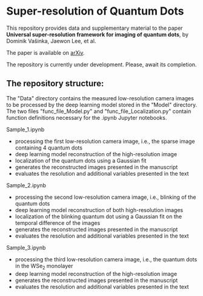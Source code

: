 # Super-resolution of Quantum Dots

This repository provides data and supplementary material to the paper **Universal super-resolution framework for imaging of quantum dots**, by Dominik Vašinka, Jaewon Lee, et al.

The paper is available on [arXiv](https://doi.org/10.48550/arXiv.2502.18637).

The repository is currently under development. Please, await its completion.

## The repository structure:
The "Data" directory contains the measured low-resolution camera images to be processed by the deep learning model stored in the "Model" directory. <be>
The two files "func_file_Model.py" and "func_file_Localization.py" contain function definitions necessary for the .ipynb Jupyter notebooks.

Sample_1.ipynb
- processing the first low-resolution camera image, i.e., the sparse image containing 4 quantum dots
- deep learning model reconstruction of the high-resolution image
- localization of the quantum dots using a Gaussian fit
- generates the reconstructed images presented in the manuscript
- evaluates the resolution and additional variables presented in the text

Sample_2.ipynb
- processing the second low-resolution camera image, i.e., blinking of the quantum dots
- deep learning model reconstruction of both high-resolution images
- localization of the blinking quantum dot using a Gaussian fit on the temporal difference of the images
- generates the reconstructed images presented in the manuscript
- evaluates the resolution and additional variables presented in the text

Sample_3.ipynb
- processing the third low-resolution camera image, i.e., the quantum dots in the WSe$_2$ monolayer
- deep learning model reconstruction of the high-resolution image
- generates the reconstructed images presented in the manuscript
- evaluates the resolution and additional variables presented in the text
